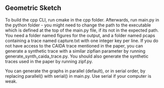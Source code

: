 ## Geometric Sketch
To build the cpp CLI, run cmake in the cpp folder.
Afterwards, run main.py in the python folder - you might need to change the path to the executable 
which is defined at the top of the main.py file, if its not in the expected path. 
You need a folder named figures for the output, and a folder named pcaps containing a trace named capture.txt with one integer key per line. If you do not have access to the CAIDA trace mentioned in the paper, you can generate a synthetic trace with a similar zipfian
parameter by running generate_synth_caida_trace.py. You should also generate the synthetic traces used in the paper by running zipf.py.

You can generate the graphs in parallel (default), or in serial order, by replacing parallel() with serial() in main.py.
Use serial if your computer is weak.